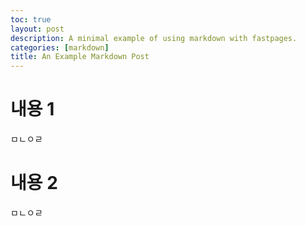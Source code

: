 ```yaml
---
toc: true
layout: post
description: A minimal example of using markdown with fastpages.
categories: [markdown]
title: An Example Markdown Post
---
```


# 내용 1
ㅁㄴㅇㄹ

# 내용 2
ㅁㄴㅇㄹ